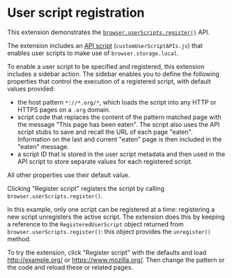 # User script registration

This extension demonstrates the [`browser.userScripts.register()`](https://wiki.developer.mozilla.org/en-US/docs/Mozilla/Add-ons/WebExtensions/API/userScripts/Register) API.  

The extension includes an [API script](https://wiki.developer.mozilla.org/en-US/docs/Mozilla/Add-ons/WebExtensions/manifest.json/user_scripts) (`customUserScriptAPIs.js`) that enables user scripts to make use of `browser.storage.local`. 

To enable a user script to be specified and registered, this extension includes a sidebar action. The sidebar enables you to define the following properties that control the execution of a registered script, with default values provided:

* the host pattern `*://*.org/*`, which loads the script into any HTTP or HTTPS pages on a `.org` domain.
* script code that replaces the content of the pattern matched page with the message "This page has been eaten". The script also uses the API script stubs to save and recall the URL of each page "eaten". Information on the last and current "eaten" page is then included in the "eaten" message.
* a script ID that is stored in the user script metadata and then used in the API script to store separate values for each registered script.

All other properties use their default value.

Clicking "Register script" registers the script by calling `browser.userScripts.register()`.

In this example, only one script can be registered at a time: registering a new script unregisters the active script. The extension does this by keeping a reference to the `RegisteredUserScript` object returned from `browser.userScripts.register()`: this object provides the `unregister()` method.

To try the extension, click "Register script" with the defaults and load http://example.org/ or 
https://www.mozilla.org/. Then change the pattern or the code and reload these or related pages.
